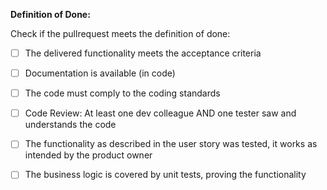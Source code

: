 
**Definition of Done:**

Check if the pullrequest meets the definition of done:

- [ ]	The delivered functionality meets the acceptance criteria

- [ ]	Documentation is available (in code)

- [ ]	The code must comply to the coding standards

- [ ]	Code Review: At least one dev colleague AND one tester saw and understands the code

- [ ]	The functionality as described in the user story was tested, it works as intended by the product owner

- [ ]	The business logic is covered by unit tests, proving the functionality
